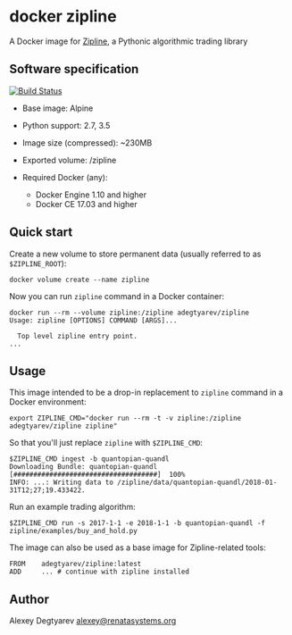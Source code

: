 # docker zipline

A Docker image for [Zipline](https://github.com/quantopian/zipline), a Pythonic algorithmic
trading library

## Software specification

[![Build Status](https://travis-ci.org/adegtyarev/docker-zipline.svg?branch=master)](https://travis-ci.org/adegtyarev/docker-zipline)

* Base image: Alpine

* Python support: 2.7, 3.5

* Image size (compressed): ~230MB

* Exported volume: /zipline

* Required Docker (any):
  - Docker Engine 1.10 and higher
  - Docker CE 17.03 and higher


## Quick start

Create a new volume to store permanent data (usually referred to as
`$ZIPLINE_ROOT`):

    docker volume create --name zipline

Now you can run `zipline` command in a Docker container:

    docker run --rm --volume zipline:/zipline adegtyarev/zipline
    Usage: zipline [OPTIONS] COMMAND [ARGS]...

      Top level zipline entry point.
    ...


## Usage

This image intended to be a drop-in replacement to `zipline` command in a
Docker environment:

    export ZIPLINE_CMD="docker run --rm -t -v zipline:/zipline adegtyarev/zipline zipline"

So that you'll just replace `zipline` with `$ZIPLINE_CMD`:

    $ZIPLINE_CMD ingest -b quantopian-quandl
    Downloading Bundle: quantopian-quandl  [####################################]  100%
    INFO: ...: Writing data to /zipline/data/quantopian-quandl/2018-01-31T12;27;19.433422.

Run an example trading algorithm:

    $ZIPLINE_CMD run -s 2017-1-1 -e 2018-1-1 -b quantopian-quandl -f zipline/examples/buy_and_hold.py


The image can also be used as a base image for Zipline-related tools:

    FROM    adegtyarev/zipline:latest
    ADD     ... # continue with zipline installed


## Author

Alexey Degtyarev <alexey@renatasystems.org>
